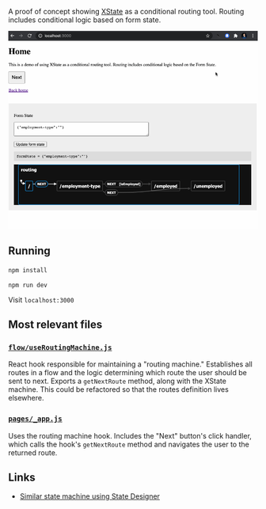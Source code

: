A proof of concept showing [XState](https://xstate.js.org/) as a conditional routing tool. Routing includes conditional logic based on form state.

![Demo](.github/demo.gif)

## Running

```
npm install
```

```
npm run dev
```

Visit `localhost:3000`

## Most relevant files

### [`flow/useRoutingMachine.js`](flow/useRoutingMachine.js)

React hook responsible for maintaining a "routing machine." Establishes all routes in a flow and the logic determining which route the user should be sent to next. Exports a `getNextRoute` method, along with the XState machine. This could be refactored so that the routes definition lives elsewhere.

### [`pages/_app.js`](pages/_app.js)

Uses the routing machine hook. Includes the "Next" button's click handler, which calls the hook's `getNextRoute` method and navigates the user to the returned route.

## Links

- [Similar state machine using State Designer](https://viewer.state-designer.com/dnxtMlVieGPCbzezdKpQMWNAJ013/Test)
